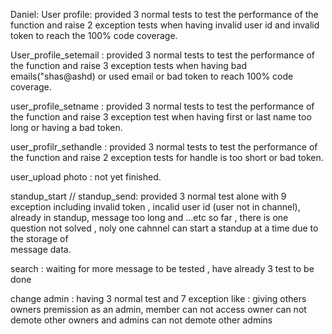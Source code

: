 Daniel:
User profile: provided 3 normal tests to test the performance of the function and raise 2 
exception  tests when having invalid user id and invalid token to  reach the 100% code coverage.


User_profile_setemail :  provided 3 normal tests to test the performance of the function and raise 
3 exception tests when having bad emails("shas@ashd) or used email or bad token to reach 100% code coverage.


user_profile_setname : provided 3 normal tests to test the performance of the function and raise
3 exception test when having first or last name too long or having a bad token.

user_profilr_sethandle : provided 3 normal tests to test the performance of the function and raise 2 
exception tests for handle is too short or bad token.


user_upload photo : not yet finished.


standup_start // standup_send:  provided 3 normal test alone with 9 exception including invalid token , incalid user id
(user not in channel), already in standup, message too long and ...etc
so far , there is one question not solved , noly one cahnnel can start a standup at a time due to the storage of \
message data.

search :  waiting for more message to be tested , have already 3 test  to be done


change admin : having 3 normal test and 7 exception like : giving others owners premission as an admin, member can not access
owner can not demote other owners and admins can not demote other admins
